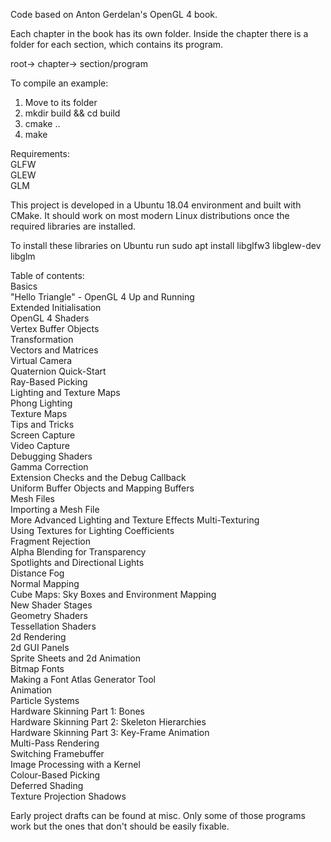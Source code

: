 Code based on Anton Gerdelan's OpenGL 4 book.

Each chapter in the book has its own folder. Inside the chapter there is a folder for each section, which contains its program.

root->
       chapter->
                 section/program

To compile an example:
1) Move to its folder
2) mkdir build && cd build
3) cmake ..
4) make

Requirements:	<br/>
GLFW  <br/>
GLEW<br/>
GLM<br/>

This project is developed in a Ubuntu 18.04 environment and built with CMake. It should work on most modern Linux distributions once the required libraries are installed.

To install these libraries on Ubuntu run sudo apt install libglfw3 libglew-dev libglm

Table of contents:<br/>
Basics<br/>
  "Hello Triangle" - OpenGL 4 Up and Running<br/>
  Extended Initialisation<br/>
  OpenGL 4 Shaders<br/>
  Vertex Buffer Objects<br/>
Transformation<br/>
  Vectors and Matrices<br/>
  Virtual Camera<br/>
  Quaternion Quick-Start<br/>
  Ray-Based Picking<br/>
Lighting and Texture Maps<br/>
  Phong Lighting<br/>
  Texture Maps<br/>
Tips and Tricks<br/>
  Screen Capture<br/>
  Video Capture<br/>
  Debugging Shaders<br/>
  Gamma Correction<br/>
  Extension Checks and the Debug Callback<br/>
  Uniform Buffer Objects and Mapping Buffers<br/>
Mesh Files<br/>
  Importing a Mesh File<br/>
More Advanced Lighting and Texture Effects
  Multi-Texturing<br/>
  Using Textures for Lighting Coefficients<br/>
  Fragment Rejection<br/>
  Alpha Blending for Transparency<br/>
  Spotlights and Directional Lights<br/>
  Distance Fog<br/>
  Normal Mapping<br/>
  Cube Maps: Sky Boxes and Environment Mapping<br/>
New Shader Stages<br/>
  Geometry Shaders<br/>
  Tessellation Shaders<br/>
2d Rendering<br/>
  2d GUI Panels<br/>
  Sprite Sheets and 2d Animation<br/>
  Bitmap Fonts<br/>
  Making a Font Atlas Generator Tool<br/>
Animation<br/>
  Particle Systems<br/>
  Hardware Skinning Part 1: Bones<br/>
  Hardware Skinning Part 2: Skeleton Hierarchies<br/>
  Hardware Skinning Part 3: Key-Frame Animation<br/>
Multi-Pass Rendering<br/>
  Switching Framebuffer<br/>
  Image Processing with a Kernel<br/>
  Colour-Based Picking<br/>
  Deferred Shading<br/>
  Texture Projection Shadows<br/>


Early project drafts can be found at misc. Only some of those programs work but the ones that don't should be easily fixable.
